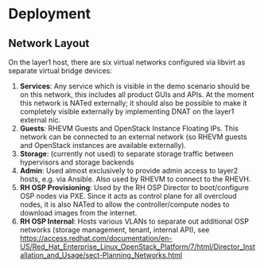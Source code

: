 # Deployment




## Network Layout
On the layer1 host, there are six virtual networks configured via libvirt as separate virtual bridge devices:

1. **Services**: Any service which is visible in the demo scenario should be on this network, this includes all product GUIs and APIs. At the moment this network is NATed externally; it should also be possible to make it completely visible externally by implementing DNAT on the layer1 external nic.
2. **Guests**: RHEVM Guests and OpenStack Instance Floating IPs. This network can be connected to an external network (so RHEVM guests and OpenStack instances are available externally).
3. **Storage**: (currently not used) to separate storage traffic between hypervisors and storage backends
4. **Admin**: Used almost exclusively to provide admin access to layer2 hosts, e.g. via Ansible. Also used by RHEVM to connect to the RHEVH.
5. **RH OSP Provisioning**: Used by the RH OSP Director to boot/configure OSP nodes via PXE. Since it acts as control plane for all overcloud
nodes, it is also NATed to allow the controller/compute nodes to download images from the internet.
6. **RH OSP Internal**: Hosts various VLANs to separate out additional OSP networks (storage management, tenant, internal API), see https://access.redhat.com/documentation/en-US/Red_Hat_Enterprise_Linux_OpenStack_Platform/7/html/Director_Installation_and_Usage/sect-Planning_Networks.html
